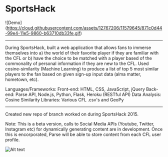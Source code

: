 # SportsHack

 ![Demo] (https://cloud.githubusercontent.com/assets/12767206/11579645/871c0d44-99e4-11e5-9860-b63710db33fe.gif) 


**************************************************************************************************************************************
During SportsHack, built a web application that allows fans to immerse themselves into a) the world of their favorite player if they are familiar with the CFL or b) have the choice to be matched with a player based of the commonality of personal information if they are new to the CFL. Used cosine-similarity (Machine Learning) to produce a list of top 5 most similar players to the fan based on given sign-up input data (alma matter, hometown, etc).

Languages/Frameworks: 
Front-end: HTML, CSS, JavaScript, jQuery 
Back-end: Parse API, Node.js, Python, Flask, Heroku (RESTful API)
Data Analysis: Cosine Similarity 
Libraries: Various CFL .csv's and GeoPy

**************************************************************************************************************************************
Created new repo of branch worked on during SportsHack 2015.

Note: This is a beta version, calls to Social Media APIs (Youtube, Twitter, Instagram etc) for dynamically generating content are in development. Once this is encorporated, Parse will be able to store content from each CFL user profile.  

![Alt text]( https://cloud.githubusercontent.com/assets/12767206/11461016/8d9cd3ac-96af-11e5-8432-f8bd54eb1088.png "")



